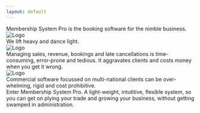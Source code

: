 ```yaml
---
layout: default
---
```


<div class="canvas gray100-canvas embossed my-2">
  Membership System Pro is the booking software for the nimble business.
</div>

<div class="canvas gray100-canvas embossed my-2">
  <img class= 'feature' src="<%= relative_url '/images/booking_page.png' %>" alt="Logo" />
</div>

<div class="canvas gray100-canvas embossed my-2">
  We lift heavy and dance light.
</div>

<div class="canvas gray100-canvas embossed my-2">
  <img class= 'feature' src="<%= relative_url '/images/modification_freeze.png' %>" alt="Logo" />
</div>

<div class="canvas gray100-canvas embossed my-2">
  Managing sales, revenue, bookings and late cancellations is time-consuming, error-prone and tedious. It aggravates clients and costs money when you get it wrong.
</div>

<div class="canvas gray100-canvas embossed my-2">
  <img class= 'feature' src="<%= relative_url '/images/class_attendance.png' %>" alt="Logo" />
</div>

<div class="canvas gray100-canvas embossed my-2">
  Commercial software focussed on multi-national clients can be over-whelming, rigid and cost prohibitive.
</div>

<div class="canvas gray100-canvas embossed my-2">
  Enter Membership System Pro. A light-weight, intutitive, flexible system, so you can get on plying your trade and growing your business, without getting swamped in administration.
</div>